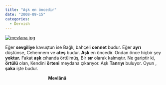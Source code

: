 ```yaml
---
title: "Aşk en öncedir"
date: "2008-09-15"
categories: 
  - Dervish
---
```


[![mevlana.jpg](/uploads/2008/09/mevlana.jpg)](/uploads/2008/09/mevlana.jpg "mevlana.jpg")

Eğer **sevgiliye** kavuştun ise Bağlı, bahçeli **cennet** budur. Eğer **ayrı** düştünse, Cehennem ve **ateş** budur. **Aşk** en öncedir. Ondan önce hiçbir şey **yoktur.** Fakat **aşk** cıhanda örtülmüş, Bir **sır** olarak kalmıştır. Ne gariptir ki, **örtülü** olan, Kendini **örteni** meydana çıkarıyor. Aşk **Tanrıyı** buluyor. Oyun , **şaka** işte budur.

                                   **Mevlânâ**
